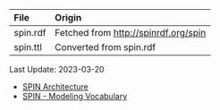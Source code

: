 | File                              | Origin                                                                            |
|:----------------------------------|:----------------------------------------------------------------------------------|
| spin.rdf                          | Fetched from <http://spinrdf.org/spin>                                            |
| spin.ttl                          | Converted from spin.rdf                                                           |

Last Update: 2023-03-20

* [SPIN Architecture](https://spinrdf.org/spin-architecture.html)
* [SPIN - Modeling Vocabulary](https://spinrdf.org/spin.html)
